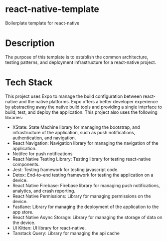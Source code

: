 # react-native-template
Boilerplate template for react-native

# Description
The purpose of this template is to establish the common architecture, testing patterns, and deployment infrastructure for a react-native project.

# Tech Stack
This project uses Expo to manage the build configuration between react-native and the native platforms. Expo offers a better developer experience by abstracting away the native build tools and providing a single interface to build, test, and deploy the application. This project also uses the following libraries:

- XState: State Machine library for managing the bootstrap, and infrastructure of the application, such as push notifications, authentication, and navigation.
- React Navigation: Navigation library for managing the navigation of the application.
- Notifee for push notifications
- React Native Testing Library: Testing library for testing react-native components.
- Jest: Testing framework for testing javascript code.
- Detox: End-to-end testing framework for testing the application on a device.
- React Native Firebase: Firebase library for managing push notifications, analytics, and crash reporting.
- React Native Permissions: Library for managing permissions on the device.
- Fastlane: Library for managing the deployment of the application to the app store.
- React Native Async Storage: Library for managing the storage of data on the device.
- UI Kitten: UI library for react-native.
- Tanstack Query: Library for managing the api cache
